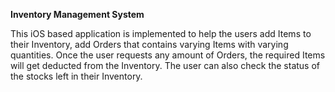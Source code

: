 **Inventory Management System**

This iOS based application is implemented to help the users add Items to their Inventory, add Orders that contains varying Items with varying quantities. Once the user requests any amount of Orders, the required Items will get deducted from the Inventory. The user can also check the status of the stocks left in their Inventory.
